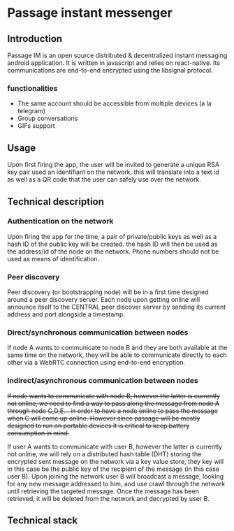 # Passage instant messenger

## Introduction
Passage IM is an open source distributed & decentralized instant messaging android application. It is written in javascript and relies on react-native. Its communications are end-to-end encrypted using the libsignal protocol.

### functionalities
* The same account should be accessible from multiple devices (a la telegram)
* Group conversations
* GIFs support

## Usage
Upon first firing the app, the user will be invited to generate a unique RSA key pair used an identifiant on the network. this will translate into a text id as well as a QR code that the user can safely use over the network.


## Technical description

### Authentication on the network 
Upon firing the app for the time, a pair of private/public keys as well as a hash ID of the public key will be created. the hash ID will then be used as the address/id of the node on the network. Phone numbers should not be used as means of identification.

### Peer discovery
Peer discovery (or bootstrapping node) will be in a first time designed around a peer discovery server. Each node upon getting online will announce itself to the CENTRAL peer discover server by sending its current address and port alongside a timestamp.

### Direct/synchronous communication between nodes
If node A wants to communicate to node B and they are both available at the same time on the network, they will be able to communicate directly to each other via a WebRTC connection using end-to-end encryption.

### Indirect/asynchronous communication between nodes
~~If node wants to communicate with node B, however the latter is currently not online, we need to find a way to pass along the message from node A through node C,D,E... in order to have a node online to pass the message when C will come up online. However since passage will be mostly designed to run on portable devices it is critical to keep battery consumption in mind.~~

If user A wants to communicate with user B, however the latter is currently not online, we will rely on a distributed hash table (DHT) storing the encrypted sent message on the network via a key value store, they key will in this case be the public key of the recipient of the message (in this case user B). 
Upon joining the network user B will broadcast a message, looking for any new message addressed to him, and use crawl through the network until retrieving the targeted message. 
Once the message has been retrieved, it will be deleted from the network and decrypted by user B.

## Technical stack